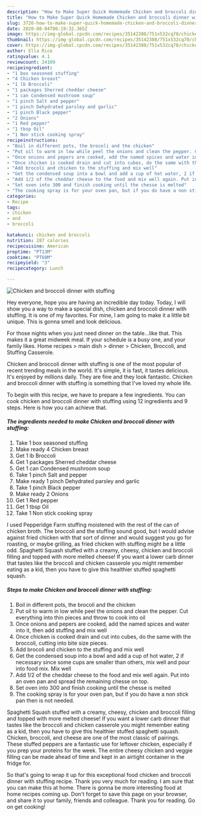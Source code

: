 ```yaml
---
description: "How to Make Super Quick Homemade Chicken and broccoli dinner with stuffing"
title: "How to Make Super Quick Homemade Chicken and broccoli dinner with stuffing"
slug: 3726-how-to-make-super-quick-homemade-chicken-and-broccoli-dinner-with-stuffing
date: 2020-08-04T06:19:32.365Z
image: https://img-global.cpcdn.com/recipes/35142388/751x532cq70/chicken-and-broccoli-dinner-with-stuffing-recipe-main-photo.jpg
thumbnail: https://img-global.cpcdn.com/recipes/35142388/751x532cq70/chicken-and-broccoli-dinner-with-stuffing-recipe-main-photo.jpg
cover: https://img-global.cpcdn.com/recipes/35142388/751x532cq70/chicken-and-broccoli-dinner-with-stuffing-recipe-main-photo.jpg
author: Ella Rice
ratingvalue: 4.1
reviewcount: 24109
recipeingredient:
- "1 box seasoned stuffing"
- "4 Chicken breast"
- "1 lb Broccoli"
- "1 packages Sherred cheddar cheese"
- "1 can Condensed mushroom soup"
- "1 pinch Salt and pepper"
- "1 pinch Dehydrated parsley and garlic"
- "1 pinch Black pepper"
- "2 Onions"
- "1 Red pepper"
- "1 tbsp Oil"
- "1 Non stick cooking spray"
recipeinstructions:
- "Boil in different pots, the brocoli and the chicken"
- "Put oil to warm in low while peel the onions and clean the pepper. Cut everything into thin pieces and throw to cook into oil"
- "Once onions and pepers are cooked, add the named spices and water into it, then add stuffing and mix well"
- "Once chicken is cooked drain and cut into cubes, do the same with the broccoli, cutting into bite size pieces."
- "Add brocoli and chicken to the stuffing and mix well"
- "Get the condensed soup into a bowl and add a cup of hot water, 2 if necessary since some cups are smaller than others, mix well and pour into food mix. Mix well"
- "Add 1/2 of the cheddar cheese to the food and mix well again. Put into an oven pan and spread the remaining chesse on top."
- "Set oven into 300 and finish cooking until the chesse is melted"
- "The cooking spray is for your oven pan, but if you do have a non stick pan then is not needed."
categories:
- Recipe
tags:
- chicken
- and
- broccoli

katakunci: chicken and broccoli 
nutrition: 287 calories
recipecuisine: American
preptime: "PT13M"
cooktime: "PT60M"
recipeyield: "3"
recipecategory: Lunch

---
```



![Chicken and broccoli dinner with stuffing](https://img-global.cpcdn.com/recipes/35142388/751x532cq70/chicken-and-broccoli-dinner-with-stuffing-recipe-main-photo.jpg)

Hey everyone, hope you are having an incredible day today. Today, I will show you a way to make a special dish, chicken and broccoli dinner with stuffing. It is one of my favorites. For mine, I am going to make it a little bit unique. This is gonna smell and look delicious.

For those nights when you just need dinner on the table…like that. This makes it a great midweek meal. If your schedule is a busy one, and your family likes. Home recipes &gt; main dish &gt; dinner &gt; Chicken, Broccoli, and Stuffing Casserole.

Chicken and broccoli dinner with stuffing is one of the most popular of recent trending meals in the world. It's simple, it is fast, it tastes delicious. It's enjoyed by millions daily. They are fine and they look fantastic. Chicken and broccoli dinner with stuffing is something that I've loved my whole life.


To begin with this recipe, we have to prepare a few ingredients. You can cook chicken and broccoli dinner with stuffing using 12 ingredients and 9 steps. Here is how you can achieve that.

<!--inarticleads1-->

##### The ingredients needed to make Chicken and broccoli dinner with stuffing:

1. Take 1 box seasoned stuffing
1. Make ready 4 Chicken breast
1. Get 1 lb Broccoli
1. Get 1 packages Sherred cheddar cheese
1. Get 1 can Condensed mushroom soup
1. Take 1 pinch Salt and pepper
1. Make ready 1 pinch Dehydrated parsley and garlic
1. Take 1 pinch Black pepper
1. Make ready 2 Onions
1. Get 1 Red pepper
1. Get 1 tbsp Oil
1. Take 1 Non stick cooking spray


I used Pepperidge Farm stuffing moistened with the rest of the can of chicken broth. The broccoli and the stuffing sound good, but I would advise against fried chicken with that sort of dinner and would suggest you go for roasting, or maybe grilling, as fried chicken with stuffing might be a little odd. Spaghetti Squash stuffed with a creamy, cheesy, chicken and broccoli filling and topped with more melted cheese! If you want a lower carb dinner that tastes like the broccoli and chicken casserole you might remember eating as a kid, then you have to give this healthier stuffed spaghetti squash. 

<!--inarticleads2-->

##### Steps to make Chicken and broccoli dinner with stuffing:

1. Boil in different pots, the brocoli and the chicken
1. Put oil to warm in low while peel the onions and clean the pepper. Cut everything into thin pieces and throw to cook into oil
1. Once onions and pepers are cooked, add the named spices and water into it, then add stuffing and mix well
1. Once chicken is cooked drain and cut into cubes, do the same with the broccoli, cutting into bite size pieces.
1. Add brocoli and chicken to the stuffing and mix well
1. Get the condensed soup into a bowl and add a cup of hot water, 2 if necessary since some cups are smaller than others, mix well and pour into food mix. Mix well
1. Add 1/2 of the cheddar cheese to the food and mix well again. Put into an oven pan and spread the remaining chesse on top.
1. Set oven into 300 and finish cooking until the chesse is melted
1. The cooking spray is for your oven pan, but if you do have a non stick pan then is not needed.


Spaghetti Squash stuffed with a creamy, cheesy, chicken and broccoli filling and topped with more melted cheese! If you want a lower carb dinner that tastes like the broccoli and chicken casserole you might remember eating as a kid, then you have to give this healthier stuffed spaghetti squash. Chicken, broccoli, and cheese are one of the most classic of pairings. These stuffed peppers are a fantastic use for leftover chicken, especially if you prep your proteins for the week. The entire cheesy chicken and veggie filling can be made ahead of time and kept in an airtight container in the fridge for. 

So that's going to wrap it up for this exceptional food chicken and broccoli dinner with stuffing recipe. Thank you very much for reading. I am sure that you can make this at home. There is gonna be more interesting food at home recipes coming up. Don't forget to save this page on your browser, and share it to your family, friends and colleague. Thank you for reading. Go on get cooking!
